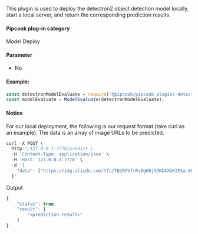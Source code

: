 This plugin is used to deploy the detectron2 object detection model locally, start a local server, and return the corresponding prediction results.

<a name="Ej4GX"></a>
#### Pipcook plug-in category
Model Deploy

<a name="vGyBc"></a>
#### Parameter

- No

<a name="ZZcV2"></a>
#### Example:

```typescript
const detectronModelEvaluate = require('@pipcook/pipcook-plugins-detection-detectron-model-evaluate').default;
const modelEvaluate = ModelEvaluate(detectronModelEvaluate);

```

<a name="9NElt"></a>
#### Notice
For our local deployment, the following is our request format (take curl as an example). The data is an array of image URLs to be predicted.
```typescript
curl -X POST \
  http://127.0.0.1:7778/predict \
  -H 'Content-Type: application/json' \
  -H 'Host: 127.0.0.1:7778' \
  -d '{
    "data": ["https://img.alicdn.com/tfs/TB1RFVfrRv0gK0jSZKbXXbK2FXa-60-60.jpg"]
  }'
```

Output

```typescript
{
    "status": true,
    "result": [
        "<prediction result>"
    ]
}
```


